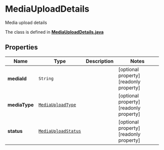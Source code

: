 

# MediaUploadDetails

Media upload details

The class is defined in **[MediaUploadDetails.java](../../src/main/java/org/openapitools/model/MediaUploadDetails.java)**

## Properties

Name | Type | Description | Notes
------------ | ------------- | ------------- | -------------
**mediaId** | `String` |  |  [optional property] [readonly property]
**mediaType** | [`MediaUploadType`](MediaUploadType.md) |  |  [optional property] [readonly property]
**status** | [`MediaUploadStatus`](MediaUploadStatus.md) |  |  [optional property] [readonly property]





